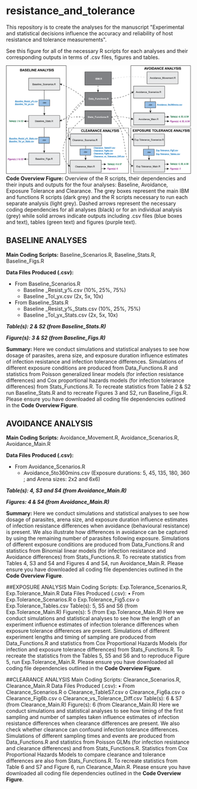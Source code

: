 # resistance_and_tolerance

This repository is to create the analyses for the manuscript "Experimental and statistical decisions influence the accuracy and reliability of host resistance and tolerance measurements". 

See this figure for all of the necessary R scripts for each analyses and their corresponding outputs in terms of .csv files, figures and tables.

![Screenshot](readme_image/github_CodeOverview.png)
**Code Overview Figure:** Overview of the R scripts, their dependencies and their inputs and outputs for the four analyses: Baseline, Avoidance, Exposure Tolerance and Clearance. The grey boxes represent the main IBM and functions R scripts (dark grey) and the R scripts necessary to run each separate analysis (light grey). Dashed arrows represent the necessary coding dependencies for all analyses (black) or for an individual analysis (grey) while solid arrows indicate outputs including .csv files (blue boxes and text), tables (green text) and figures (purple text).

## BASELINE ANALYSES
**Main Coding Scripts:** Baseline_Scenarios.R, Baseline_Stats.R, Baseline_Figs.R 

**Data Files Produced (.csv):** 
- From Baseline_Scenarios.R
     - Baseline _Resist_y%.csv (10%, 25%, 75%)
     - Baseline _Tol_yx.csv (2x, 5x, 10x)	
- From Baseline_Stats.R
     - Baseline _Resist_y%_Stats.csv (10%, 25%, 75%)
     - Baseline _Tol_yx_Stats.csv (2x, 5x, 10x)
     
***Table(s): 2 & S2 (from Baseline_Stats.R)***

***Figure(s): 3 & S2 (from Baseline_Figs.R)***

**Summary:** Here we conduct simulations and statistical analyses to see how dosage of parasites, arena size, and exposure duration influence estimates of infection resistance and infection tolerance differences. Simulations of different exposure conditions are produced from Data_Functions.R and statistics from Poisson generalized linear models (for infection resistance differences) and Cox proportional hazards models (for infection tolerance differences) from Stats_Functions.R. To recreate statistics from Table 2 & S2 run Baseline_Stats.R and to recreate Figures 3 and S2, run Baseline_Figs.R. Please ensure you have downloaded all coding file dependencies outlined in the **Code Overview Figure**.

## AVOIDANCE ANALYSIS

**Main Coding Scripts:** Avoidance_Movement.R, Avoidance_Scenarios.R, Avoidance_Main.R

**Data Files Produced (.csv):**  
- From Avoidance_Scenarios.R
     - Avoidance_5to360mins.csv (Exposure durations: 5, 45, 135, 180, 360 ; and Arena sizes: 2x2 and 6x6)

***Table(s): 4, S3 and S4 (from Avoidance_Main.R)***

***Figures: 4 & S4 (from Avoidance_Main.R)***

**Summary:** Here we conduct simulations and statistical analyses to see how dosage of parasites, arena size, and exposure duration influence estimates of infection resistance differences when avoidance (behavioural resistance) is present. We also illustrate how differences in avoidance can be captured by using the remaining number of parasites following exposure. Simulations of different exposure conditions are produced from Data_Functions.R and statistics from Binomial linear models (for infection resistance and Avoidance differences) from Stats_Functions.R. To recreate statistics from Tables 4, S3 and S4 and Figures 4 and S4, run Avoidance_Main.R. Please ensure you have downloaded all coding file dependencies outlined in the **Code Overview Figure**. 

##EXPOSURE ANALYSIS
Main Coding Scripts: Exp.Tolerance_Scenarios.R, Exp.Tolerance_Main.R
Data Files Produced (.csv): 
•	From Exp.Tolerance_Scenarios.R
o	Exp.Tolerance_Fig5.csv 
o	Exp.Tolerance_Tables.csv
Table(s): 5, S5 and S6 (from Exp.Tolerance_Main.R)
Figure(s): 5 (from Exp.Tolerance_Main.R)
Here we conduct simulations and statistical analyses to see how the length of an experiment influence estimates of infection tolerance differences when exposure tolerance differences are present. Simulations of different experiment lengths and timing of sampling are produced from Data_Functions.R and statistics from Cox Proportional Hazards Models (for infection and exposure tolerance differences) from Stats_Functions.R. To recreate the statistics from the Tables 5, S5 and S6 and to reproduce Figure 5, run Exp.Tolerance_Main.R. Please ensure you have downloaded all coding file dependencies outlined in the **Code Overview Figure**. 

##CLEARANCE ANALYSIS
Main Coding Scripts: Clearance_Scenarios.R, Clearance_Main.R
Data Files Produced (.csv): 
•	From Clearance_Scenarios.R
o	Clearance_TableS7.csv 
o	Clearance_Fig6a.csv
o	Clearance_Fig6b.csv
o	Clearance_vs_Tolerance_Diff.csv
Table(s): 6 & S7 (from Clearance_Main.R)
Figure(s): 6 (from Clearance_Main.R)
Here we conduct simulations and statistical analyses to see how timing of the first sampling and number of samples taken influence estimates of infection resistance differences when clearance differences are present. We also check whether clearance can confound infection tolerance differences. Simulations of different sampling times and events are produced from Data_Functions.R and statistics from Poisson GLMs (for infection resistance and clearance differences) and from Stats_Functions.R. Statistics from Cox Proportional Hazards Models to compare clearance and tolerance differences are also from Stats_Functions.R. To recreate statistics from Table 6 and S7 and Figure 6, run Clearance_Main.R. Please ensure you have downloaded all coding file dependencies outlined in the **Code Overview Figure**.


